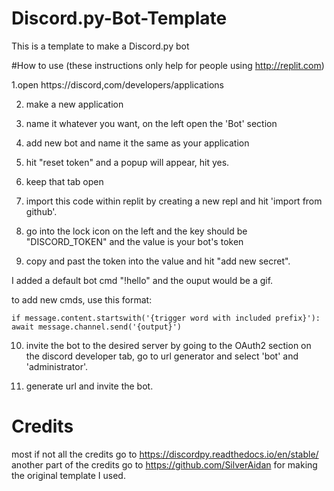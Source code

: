# Discord.py-Bot-Template
This is a template to make a Discord.py bot

#How to use
(these instructions only help for people using http://replit.com)

1.open https://discord,com/developers/applications

2. make a new application

3. name it whatever you want, on the left open the 'Bot' section

4. add new bot and name it the same as your application

5. hit "reset token" and a popup will appear, hit yes.

6. keep that tab open

7. import this code within replit by creating a new repl and hit 'import from github'.

8. go into the lock icon on the left and the key should be "DISCORD_TOKEN" and the value is your bot's token

9. copy and past the token into the value and hit "add new secret".

I added a default bot cmd "!hello" and the ouput would be a gif.

to add new cmds, use this format: 

``if message.content.startswith('{trigger word with included prefix}'):
      await message.channel.send('{output}')``
    
    
10. invite the bot to the desired server by going to the OAuth2 section on the discord developer tab, go to url generator and select 'bot' and 'administrator'.

12. generate url and invite the bot.

# Credits
most if not all the credits go to https://discordpy.readthedocs.io/en/stable/
another part of the credits go to https://github.com/SilverAidan for making the original template I used.
